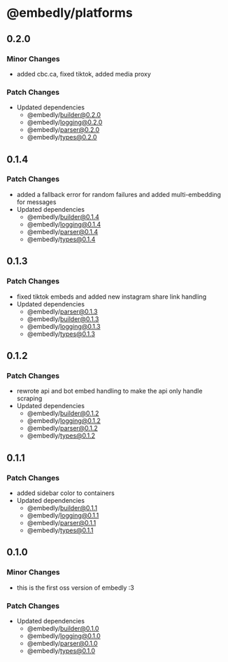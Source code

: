 # @embedly/platforms

## 0.2.0

### Minor Changes

- added cbc.ca, fixed tiktok, added media proxy

### Patch Changes

- Updated dependencies
  - @embedly/builder@0.2.0
  - @embedly/logging@0.2.0
  - @embedly/parser@0.2.0
  - @embedly/types@0.2.0

## 0.1.4

### Patch Changes

- added a fallback error for random failures and added multi-embedding for messages
- Updated dependencies
  - @embedly/builder@0.1.4
  - @embedly/logging@0.1.4
  - @embedly/parser@0.1.4
  - @embedly/types@0.1.4

## 0.1.3

### Patch Changes

- fixed tiktok embeds and added new instagram share link handling
- Updated dependencies
  - @embedly/parser@0.1.3
  - @embedly/builder@0.1.3
  - @embedly/logging@0.1.3
  - @embedly/types@0.1.3

## 0.1.2

### Patch Changes

- rewrote api and bot embed handling to make the api only handle scraping
- Updated dependencies
  - @embedly/builder@0.1.2
  - @embedly/logging@0.1.2
  - @embedly/parser@0.1.2
  - @embedly/types@0.1.2

## 0.1.1

### Patch Changes

- added sidebar color to containers
- Updated dependencies
  - @embedly/builder@0.1.1
  - @embedly/logging@0.1.1
  - @embedly/parser@0.1.1
  - @embedly/types@0.1.1

## 0.1.0

### Minor Changes

- this is the first oss version of embedly :3

### Patch Changes

- Updated dependencies
  - @embedly/builder@0.1.0
  - @embedly/logging@0.1.0
  - @embedly/parser@0.1.0
  - @embedly/types@0.1.0
